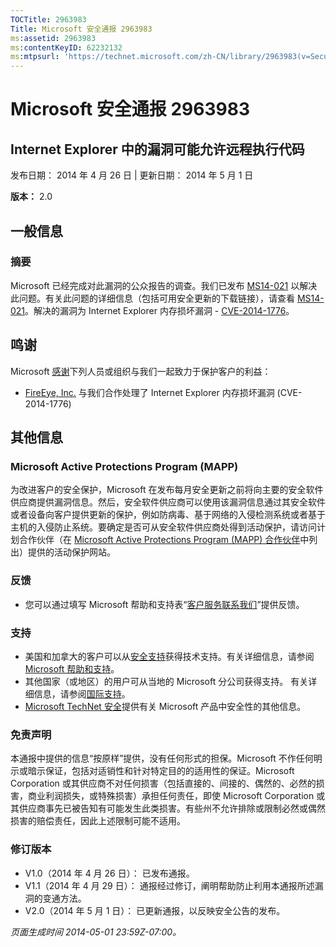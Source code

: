 ```yaml
---
TOCTitle: 2963983
Title: Microsoft 安全通报 2963983
ms:assetid: 2963983
ms:contentKeyID: 62232132
ms:mtpsurl: 'https://technet.microsoft.com/zh-CN/library/2963983(v=Security.10)'
---
```


Microsoft 安全通报 2963983
==========================

Internet Explorer 中的漏洞可能允许远程执行代码
----------------------------------------------

发布日期： 2014 年 4 月 26 日 | 更新日期： 2014 年 5 月 1 日

**版本：** 2.0

一般信息
--------

### 摘要

Microsoft 已经完成对此漏洞的公众报告的调查。我们已发布 [MS14-021](https://go.microsoft.com/fwlink/?linkid=397669) 以解决此问题。有关此问题的详细信息（包括可用安全更新的下载链接），请查看 [MS14-021](https://go.microsoft.com/fwlink/?linkid=397669)。解决的漏洞为 Internet Explorer 内存损坏漏洞 - [CVE-2014-1776](https://www.cve.mitre.org/cgi-bin/cvename.cgi?name=cve-2014-1776)。

鸣谢
----

Microsoft [感谢](https://go.microsoft.com/fwlink/?linkid=21127)下列人员或组织与我们一起致力于保护客户的利益：

-   [FireEye, Inc.](https://www2.fireeye.com/) 与我们合作处理了 Internet Explorer 内存损坏漏洞 (CVE-2014-1776)

其他信息
--------

### Microsoft Active Protections Program (MAPP)

为改进客户的安全保护，Microsoft 在发布每月安全更新之前将向主要的安全软件供应商提供漏洞信息。然后，安全软件供应商可以使用该漏洞信息通过其安全软件或者设备向客户提供更新的保护，例如防病毒、基于网络的入侵检测系统或者基于主机的入侵防止系统。要确定是否可从安全软件供应商处得到活动保护，请访问计划合作伙伴（在 [Microsoft Active Protections Program (MAPP) 合作伙伴](https://go.microsoft.com/fwlink/?linkid=215201)中列出）提供的活动保护网站。

### 反馈

-   您可以通过填写 Microsoft 帮助和支持表“[客户服务联系我们](https://support.microsoft.com/kb/?scid=sw;en;1257&showpage=1&ws=technet&sd=tech)”提供反馈。

### 支持

-   美国和加拿大的客户可以从[安全支持](https://go.microsoft.com/fwlink/?linkid=21131)获得技术支持。有关详细信息，请参阅[Microsoft 帮助和支持](https://support.microsoft.com/)。
-   其他国家（或地区）的用户可从当地的 Microsoft 分公司获得支持。 有关详细信息，请参阅[国际支持](https://go.microsoft.com/fwlink/?linkid=21155)。
-   [Microsoft TechNet 安全](https://go.microsoft.com/fwlink/?linkid=21132)提供有关 Microsoft 产品中安全性的其他信息。

### 免责声明

本通报中提供的信息“按原样”提供，没有任何形式的担保。Microsoft 不作任何明示或暗示保证，包括对适销性和针对特定目的的适用性的保证。Microsoft Corporation 或其供应商不对任何损害（包括直接的、间接的、偶然的、必然的损害，商业利润损失，或特殊损害）承担任何责任，即使 Microsoft Corporation 或其供应商事先已被告知有可能发生此类损害。有些州不允许排除或限制必然或偶然损害的赔偿责任，因此上述限制可能不适用。

### 修订版本

-   V1.0（2014 年 4 月 26 日）： 已发布通报。
-   V1.1（2014 年 4 月 29 日）： 通报经过修订，阐明帮助防止利用本通报所述漏洞的变通方法。
-   V2.0（2014 年 5 月 1 日）： 已更新通报，以反映安全公告的发布。

*页面生成时间 2014-05-01 23:59Z-07:00。*
